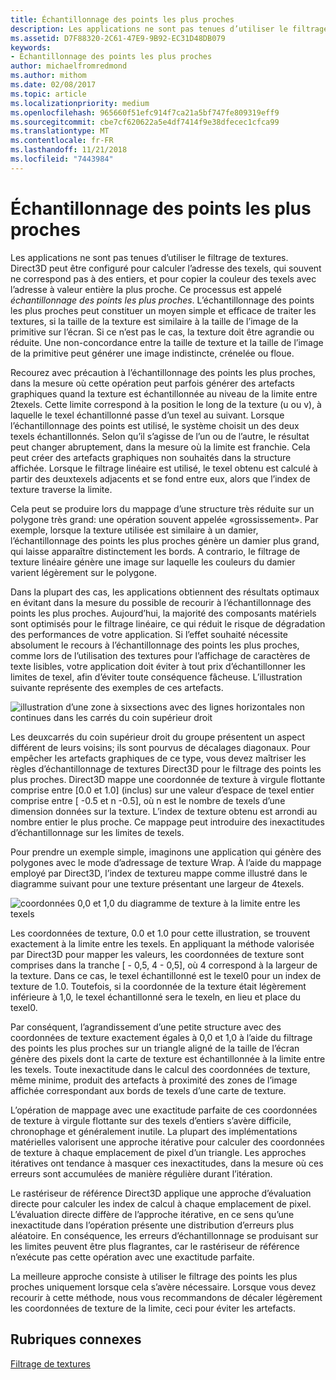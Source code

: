 ```yaml
---
title: Échantillonnage des points les plus proches
description: Les applications ne sont pas tenues d’utiliser le filtrage de textures.
ms.assetid: D7F88320-2C61-47E9-9B92-EC31D48DB079
keywords:
- Échantillonnage des points les plus proches
author: michaelfromredmond
ms.author: mithom
ms.date: 02/08/2017
ms.topic: article
ms.localizationpriority: medium
ms.openlocfilehash: 965660f51efc914f7ca21a5bf747fe809319eff9
ms.sourcegitcommit: cbe7cf620622a5e4df7414f9e38dfecec1cfca99
ms.translationtype: MT
ms.contentlocale: fr-FR
ms.lasthandoff: 11/21/2018
ms.locfileid: "7443984"
---
```

# <a name="span-iddirect3dconceptsnearest-pointsamplingspannearest-point-sampling"></a><span id="direct3dconcepts.nearest-point_sampling"></span>Échantillonnage des points les plus proches


Les applications ne sont pas tenues d’utiliser le filtrage de textures. Direct3D peut être configuré pour calculer l’adresse des texels, qui souvent ne correspond pas à des entiers, et pour copier la couleur des texels avec l’adresse à valeur entière la plus proche. Ce processus est appelé *échantillonnage des points les plus proches*. L’échantillonnage des points les plus proches peut constituer un moyen simple et efficace de traiter les textures, si la taille de la texture est similaire à la taille de l’image de la primitive sur l’écran. Si ce n’est pas le cas, la texture doit être agrandie ou réduite. Une non-concordance entre la taille de texture et la taille de l’image de la primitive peut générer une image indistincte, crénelée ou floue.

Recourez avec précaution à l’échantillonnage des points les plus proches, dans la mesure où cette opération peut parfois générer des artefacts graphiques quand la texture est échantillonnée au niveau de la limite entre 2texels. Cette limite correspond à la position le long de la texture (u ou v), à laquelle le texel échantillonné passe d’un texel au suivant. Lorsque l’échantillonnage des points est utilisé, le système choisit un des deux texels échantillonnés. Selon qu’il s’agisse de l’un ou de l’autre, le résultat peut changer abruptement, dans la mesure où la limite est franchie. Cela peut créer des artefacts graphiques non souhaités dans la structure affichée. Lorsque le filtrage linéaire est utilisé, le texel obtenu est calculé à partir des deuxtexels adjacents et se fond entre eux, alors que l’index de texture traverse la limite.

Cela peut se produire lors du mappage d’une structure très réduite sur un polygone très grand: une opération souvent appelée «grossissement». Par exemple, lorsque la texture utilisée est similaire à un damier, l’échantillonnage des points les plus proches génère un damier plus grand, qui laisse apparaître distinctement les bords. A contrario, le filtrage de texture linéaire génère une image sur laquelle les couleurs du damier varient légèrement sur le polygone.

Dans la plupart des cas, les applications obtiennent des résultats optimaux en évitant dans la mesure du possible de recourir à l’échantillonnage des points les plus proches. Aujourd’hui, la majorité des composants matériels sont optimisés pour le filtrage linéaire, ce qui réduit le risque de dégradation des performances de votre application. Si l’effet souhaité nécessite absolument le recours à l’échantillonnage des points les plus proches, comme lors de l’utilisation des textures pour l’affichage de caractères de texte lisibles, votre application doit éviter à tout prix d’échantillonner les limites de texel, afin d’éviter toute conséquence fâcheuse. L’illustration suivante représente des exemples de ces artefacts.

![illustration d’une zone à sixsections avec des lignes horizontales non continues dans les carrés du coin supérieur droit](images/ptrtfct.png)

Les deuxcarrés du coin supérieur droit du groupe présentent un aspect différent de leurs voisins; ils sont pourvus de décalages diagonaux. Pour empêcher les artefacts graphiques de ce type, vous devez maîtriser les règles d’échantillonnage de textures Direct3D pour le filtrage des points les plus proches. Direct3D mappe une coordonnée de texture à virgule flottante comprise entre \[0.0 et 1.0\] (inclus) sur une valeur d’espace de texel entier comprise entre \[ -0.5 et n -0.5\], où n est le nombre de texels d’une dimension données sur la texture. L’index de texture obtenu est arrondi au nombre entier le plus proche. Ce mappage peut introduire des inexactitudes d’échantillonnage sur les limites de texels.

Pour prendre un exemple simple, imaginons une application qui génère des polygones avec le mode d’adressage de texture Wrap. À l’aide du mappage employé par Direct3D, l’index de textureu mappe comme illustré dans le diagramme suivant pour une texture présentant une largeur de 4texels.

![coordonnées 0,0 et 1,0 du diagramme de texture à la limite entre les texels](images/ptsmpprb.png)

Les coordonnées de texture, 0.0 et 1.0 pour cette illustration, se trouvent exactement à la limite entre les texels. En appliquant la méthode valorisée par Direct3D pour mapper les valeurs, les coordonnées de texture sont comprises dans la tranche \[ - 0,5, 4 - 0,5\], où 4 correspond à la largeur de la texture. Dans ce cas, le texel échantillonné est le texel0 pour un index de texture de 1.0. Toutefois, si la coordonnée de la texture était légèrement inférieure à 1,0, le texel échantillonné sera le texeln, en lieu et place du texel0.

Par conséquent, l’agrandissement d’une petite structure avec des coordonnées de texture exactement égales à 0,0 et 1,0 à l’aide du filtrage des points les plus proches sur un triangle aligné de la taille de l’écran génère des pixels dont la carte de texture est échantillonnée à la limite entre les texels. Toute inexactitude dans le calcul des coordonnées de texture, même minime, produit des artefacts à proximité des zones de l’image affichée correspondant aux bords de texels d’une carte de texture.

L’opération de mappage avec une exactitude parfaite de ces coordonnées de texture à virgule flottante sur des texels d’entiers s’avère difficile, chronophage et généralement inutile. La plupart des implémentations matérielles valorisent une approche itérative pour calculer des coordonnées de texture à chaque emplacement de pixel d’un triangle. Les approches itératives ont tendance à masquer ces inexactitudes, dans la mesure où ces erreurs sont accumulées de manière régulière durant l’itération.

Le rastériseur de référence Direct3D applique une approche d’évaluation directe pour calculer les index de calcul à chaque emplacement de pixel. L’évaluation directe diffère de l’approche itérative, en ce sens qu’une inexactitude dans l’opération présente une distribution d’erreurs plus aléatoire. En conséquence, les erreurs d’échantillonnage se produisant sur les limites peuvent être plus flagrantes, car le rastériseur de référence n’exécute pas cette opération avec une exactitude parfaite.

La meilleure approche consiste à utiliser le filtrage des points les plus proches uniquement lorsque cela s’avère nécessaire. Lorsque vous devez recourir à cette méthode, nous vous recommandons de décaler légèrement les coordonnées de texture de la limite, ceci pour éviter les artefacts.

## <a name="span-idrelated-topicsspanrelated-topics"></a><span id="related-topics"></span>Rubriques connexes


[Filtrage de textures](texture-filtering.md)

 

 




